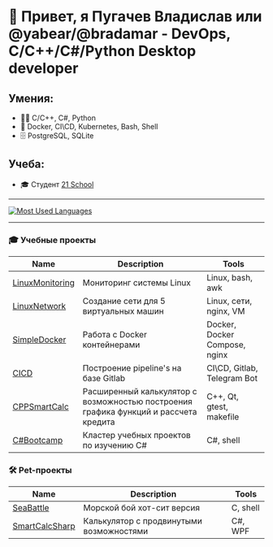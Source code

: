 # 👋 Привет, я Пугачев Владислав или @yabear/@bradamar - DevOps, C/C++/C#/Python Desktop developer 
## Умения:
  - 👨‍💻 C/C++, C#, Python
  - 🤖 Docker, CI\CD, Kubernetes, Bash, Shell
  - 🗄 PostgreSQL, SQLite

## Учеба: 
  - 🎓 Студент [21 School](https://21-school.ru)

____
[![Most Used Languages](https://github-readme-stats.vercel.app/api/top-langs/?username=YaBear&layout=compact&hide_border=true&hide=jupyter%20notebook,vue,javascript,css,html,roff,scss&theme=dark)](https://github.com/YaBear?tab=repositories)
____

### 🎓 Учебные проекты
| Name | Description | Tools |
| --- | --- | --- |
| [LinuxMonitoring](https://github.com/YaBear/LinuxMonitoring) | Мониторинг системы Linux | Linux, bash, awk |
| [LinuxNetwork](https://github.com/YaBear/LinuxNetwork) | Создание сети для 5 виртуальных машин | Linux, сети, nginx, VM |
| [SimpleDocker](https://github.com/YaBear/SimpleDocker) | Работа с Docker контейнерами | Docker, Docker Compose, nginx |
| [CICD](https://github.com/YaBear/CICD) | Построение pipeline's на базе Gitlab | CI\CD, Gitlab, Telegram Bot |
| [CPPSmartCalc](https://github.com/YaBear/CPPSmartCalc/) | Расширенный калькулятор с возможностью построения графика функций и рассчета кредита | C++, Qt, gtest, makefile |
| [C#Bootcamp](https://github.com/YaBear/CSharpBootcamp) | Кластер учебных проектов по изучению C# | C#, shell |

### 🛠 Pet-проекты
| Name | Description | Tools |
| --- | --- | --- |
| [SeaBattle](https://github.com/YaBear/SeaBattle) | Морской бой хот-сит версия | C, shell |
| [SmartCalcSharp](https://github.com/YaBear/SmartCalcSharp) | Калькулятор с продвинутыми возможностями | C#, WPF |

